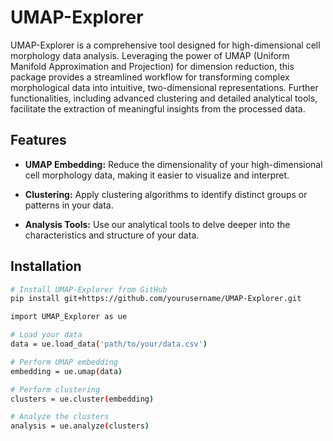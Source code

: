 # UMAP-Explorer

UMAP-Explorer is a comprehensive tool designed for high-dimensional cell morphology data analysis. Leveraging the power of UMAP (Uniform Manifold Approximation and Projection) for dimension reduction, this package provides a streamlined workflow for transforming complex morphological data into intuitive, two-dimensional representations. Further functionalities, including advanced clustering and detailed analytical tools, facilitate the extraction of meaningful insights from the processed data.

## Features

* **UMAP Embedding:** Reduce the dimensionality of your high-dimensional cell morphology data, making it easier to visualize and interpret.

* **Clustering:** Apply clustering algorithms to identify distinct groups or patterns in your data.

* **Analysis Tools:** Use our analytical tools to delve deeper into the characteristics and structure of your data.

## Installation

```bash
# Install UMAP-Explorer from GitHub
pip install git+https://github.com/yourusername/UMAP-Explorer.git

import UMAP_Explorer as ue

# Load your data
data = ue.load_data('path/to/your/data.csv')

# Perform UMAP embedding
embedding = ue.umap(data)

# Perform clustering
clusters = ue.cluster(embedding)

# Analyze the clusters
analysis = ue.analyze(clusters)

